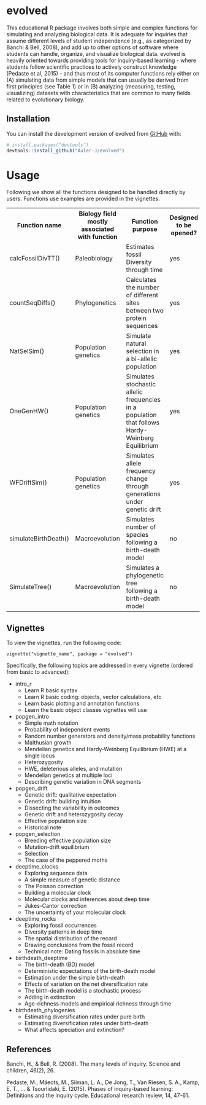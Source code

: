 
<!-- README.md is generated from README.Rmd. Please edit that file -->

# evolved

This educational R package involves both simple and complex functions
for simulating and analyzing biological data. It is adequate for
inquiries that assume different levels of student independence (e.g., as
categorized by Banchi & Bell, 2008), and add up to other options of
software where students can handle, organize, and visualize biological
data. evolved is heavily oriented towards providing tools for
inquiry-based learning - where students follow scientific practices to
actively construct knowledge (Pedaste et al, 2015) - and thus most of
its computer functions rely either on (A) simulating data from simple
models that can usually be derived from first principles (see Table 1)
or in (B) analyzing (measuring, testing, visualizing) datasets with
characteristics that are common to many fields related to evolutionary
biology.

## Installation

You can install the development version of evolved from
[GitHub](https://github.com/) with:

``` r
# install.packages("devtools")
devtools::install_github("Auler-J/evolved")
```

# Usage

Following we show all the functions designed to be handled directly by
users. Functions use examples are provided in the vignettes.

<html>
<head>
</head>
<body>
<table>
<tr>
<th>
Function name
</th>
<th>
Biology field mostly associated with function
</th>
<th>
Function purpose
</th>
<th>
Designed to be opened?
</th>
</tr>
<tr>
<td>
calcFossilDivTT()
</td>
<td>
Paleobiology
</td>
<td>
Estimates fossil Diversity through time
</td>
<td>
yes
</td>
</tr>
<tr>
<td>
countSeqDiffs()
</td>
<td>
Phylogenetics
</td>
<td>
Calculates the number of different sites between two protein sequences
</td>
<td>
yes
</td>
</tr>
<tr>
<td>
NatSelSim()
</td>
<td>
Population genetics
</td>
<td>
Simulate natural selection in a bi-allelic population
</td>
<td>
yes
</td>
</tr>
<tr>
<td>
OneGenHW()
</td>
<td>
Population genetics
</td>
<td>
Simulates stochastic allelic frequencies in a population that follows
Hardy-Weinberg Equilibrium
</td>
<td>
yes
</td>
</tr>
<tr>
<td>
WFDriftSim()
</td>
<td>
Population genetics
</td>
<td>
Simulates allele frequency change through generations under genetic
drift
</td>
<td>
yes
</td>
</tr>
<tr>
<td>
simulateBirthDeath()
</td>
<td>
Macroevolution
</td>
<td>
Simulates number of species following a birth-death model
</td>
<td>
no
</td>
</tr>
<tr>
<td>
SimulateTree()
</td>
<td>
Macroevolution
</td>
<td>
Simulates a phylogenetic tree following a birth-death model
</td>
<td>
no
</td>
</tr>
</table>
</body>
</html>

## Vignettes

To view the vignettes, run the following code:

`vignette("vignette_name", package = "evolved")`

Specifically, the following topics are addressed in every vignette
(ordered from basic to advanced):

- intro_r
  - Learn R basic syntax
  - Learn R basic coding: objects, vector calculations, etc
  - Learn basic plotting and annotation functions
  - Learn the basic object classes vignettes will use
- popgen_intro
  - Simple math notation
  - Probability of independent events
  - Random number generators and density/mass probability functions
  - Malthusian growth
  - Mendelian genetics and Hardy-Weinberg Equilibrium (HWE) at a single
    locus
  - Heterozygosity
  - HWE, deleterious alleles, and mutation
  - Mendelian genetics at multiple loci
  - Describing genetic variation in DNA segments
- popgen_drift
  - Genetic drift: qualitative expectation
  - Genetic drift: building intuition
  - Dissecting the variability in outcomes
  - Genetic drift and heterozygosity decay
  - Effective population size
  - Historical note
- popgen_selection
  - Breeding effective population size
  - Mutation-drift equilibrium
  - Selection
  - The case of the peppered moths
- deeptime_clocks
  - Exploring sequence data
  - A simple measure of genetic distance
  - The Poisson correction
  - Building a molecular clock
  - Molecular clocks and inferences about deep time
  - Jukes-Cantor correction
  - The uncertainty of your molecular clock
- deeptime_rocks
  - Exploring fossil occurrences
  - Diversity patterns in deep time
  - The spatial distribution of the record
  - Drawing conclusions from the fossil record
  - Technical note: Dating fossils in absolute time
- birthdeath_deeptime
  - The birth-death (BD) model
  - Deterministic expectations of the birth-death model
  - Estimation under the simple birth-death
  - Effects of variation on the net diversification rate
  - The birth-death model is a stochastic process
  - Adding in extinction
  - Age-richness models and empirical richness through time
- birthdeath_phylogenies
  - Estimating diversification rates under pure birth
  - Estimating diversification rates under birth-death
  - What affects speciation and extinction?

## References

Banchi, H., & Bell, R. (2008). The many levels of inquiry. Science and
children, 46(2), 26.

Pedaste, M., Mäeots, M., Siiman, L. A., De Jong, T., Van Riesen, S. A.,
Kamp, E. T., … & Tsourlidaki, E. (2015). Phases of inquiry-based
learning: Definitions and the inquiry cycle. Educational research
review, 14, 47-61.
